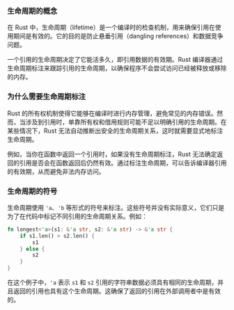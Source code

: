 ### 生命周期的概念

在 Rust 中，生命周期（lifetime）是一个编译时的检查机制，用来确保引用在使用期间是有效的。它的目的是防止悬垂引用（dangling references）和数据竞争问题。

一个引用的生命周期决定了它能活多久，即引用数据的有效期。Rust 编译器通过生命周期标注来跟踪引用的生命周期，以确保程序不会尝试访问已经被释放或移除的内存。

### 为什么需要生命周期标注

Rust 的所有权机制使得它能够在编译时进行内存管理，避免常见的内存错误。然而，当涉及到引用时，单靠所有权和借用规则可能不足以明确引用的生命周期。在某些情况下，Rust 无法自动推断出安全的生命周期关系，这时就需要显式地标注生命周期。

例如，当你在函数中返回一个引用时，如果没有生命周期标注，Rust 无法确定返回的引用是否会在函数返回后仍然有效。通过标注生命周期，可以告诉编译器引用的有效期，从而避免非法内存访问。

### 生命周期的符号

生命周期使用 `'a`、`'b` 等形式的符号来标注。这些符号并没有实际意义，它们只是为了在代码中标记不同引用的生命周期关系。例如：

```rust
fn longest<'a>(s1: &'a str, s2: &'a str) -> &'a str {
    if s1.len() > s2.len() {
        s1
    } else {
        s2
    }
}
```

在这个例子中，`'a` 表示 `s1` 和 `s2` 引用的字符串数据必须具有相同的生命周期，并且返回的引用也具有这个生命周期。这确保了返回的引用在外部调用者中是有效的。


